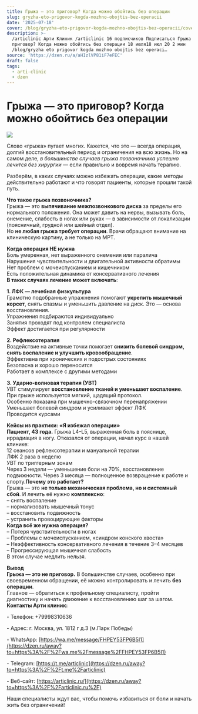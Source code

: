 ```yaml
---
title: Грыжа — это приговор? Когда можно обойтись без операции
slug: gryzha-eto-prigovor-kogda-mozhno-obojtis-bez-operacii
date: '2025-07-18'
cover: /blog/gryzha-eto-prigovor-kogda-mozhno-obojtis-bez-operacii/cover.jpg
description: >-
  /articlinic Арти Клиник /articlinic 16 подписчиков Подписаться Грыжа — это
  приговор? Когда можно обойтись без операции 18 июля18 июл 20 2 мин
  /blog/gryzha eto prigovor kogda mozhno obojtis bez operaci…
source: 'https://dzen.ru/a/aHIzlVP81iF7eFEC'
draft: false
tags:
  - arti-clinic
  - dzen
---
```


# Грыжа — это приговор? Когда можно обойтись без операции

![](/blog/gryzha-eto-prigovor-kogda-mozhno-obojtis-bez-operacii/img-0.jpg)

Слово «грыжа» пугает многих. Кажется, что это — всегда операция, долгий восстановительный период и ограничения на всю жизнь. Но на самом деле, _в большинстве случаев грыжа позвоночника успешно лечится без хирургии_ — если правильно и вовремя начать терапию.

Разберём, в каких случаях можно избежать операции, какие методы действительно работают и что говорят пациенты, которые прошли такой путь.  
  
**Что такое грыжа позвоночника?**  
Грыжа — это **выпячивание межпозвонкового диска** за пределы его нормального положения. Она может давить на нервы, вызывать боль, онемение, слабость в ногах или руках — в зависимости от локализации (поясничный, грудной или шейный отдел).  
Но **не любая грыжа требует операции**. Врачи обращают внимание на клиническую картину, а не только на МРТ.  
  
**Когда операция НЕ нужна**  
Боль умеренная, нет выраженного онемения или паралича  
Нарушения чувствительности и двигательной активности обратимы  
Нет проблем с мочеиспусканием и кишечником  
Есть положительная динамика от консервативного лечения  
**В таких случаях лечение может включать**:  
  
**1\. ЛФК — лечебная физкультура**  
Грамотно подобранные упражнения помогают **укрепить мышечный корсет**, снять спазмы и уменьшить давление на диск. Это — основа восстановления.  
Упражнения подбираются индивидуально  
Занятия проходят под контролем специалиста  
Эффект достигается при регулярности  
  
**2\. Рефлексотерапия**  
Воздействие на активные точки помогает **снизить болевой синдром, снять воспаление и улучшить кровообращение**.  
Эффективна при хронических и подострых состояниях  
Безопасна и хорошо переносится  
Работает в комплексе с другими методами  
  
**3\. Ударно-волновая терапия (УВТ)**  
УВТ стимулирует **восстановление тканей и уменьшает воспаление**. При грыже используется мягкий, щадящий протокол.  
Особенно показана при мышечно-связочном перенапряжении  
Уменьшает болевой синдром и усиливает эффект ЛФК  
Проводится курсами  
  
**Кейсы из практики: «Я избежал операции»**  
**Пациент, 43 года.** Грыжа L4–L5, выраженная боль в пояснице, иррадиация в ногу. Отказался от операции, начал курс в нашей клинике:  
12 сеансов рефлексотерапии и мануальной терапии  
ЛФК 2 раза в неделю  
УВТ по триггерным зонам  
Через 3 недели — уменьшение боли на 70%, восстановление подвижности. Через 3 месяца — полноценное возвращение к работе и спорту.**Почему это работает?**  
Грыжа — это **не только механическая проблема, но и системный сбой**. И лечить её нужно **комплексно**:  
– снять воспаление  
– нормализовать мышечный тонус  
– восстановить подвижность  
– устранить провоцирующие факторы  
**Когда всё же нужна операция?**  
– Потеря чувствительности в ногах  
– Проблемы с мочеиспусканием, «синдром конского хвоста»  
– Неэффективность консервативного лечения в течение 3–4 месяцев  
– Прогрессирующая мышечная слабость  
В этом случае медлить нельзя.  
  
**Вывод**  
**Грыжа — это не приговор.** В большинстве случаев, особенно при своевременном обращении, её можно контролировать и лечить **без операции**.  
Главное — обратиться к профильному специалисту, пройти диагностику и начать движение к восстановлению шаг за шагом.  
**Контакты Арти клиник:**

\- Телефон: +79998310636

\- Адрес: г. Москва, ул. 1812 г д.3 (м.Парк Победы)

\- WhatsApp: [https://wa.me/message/FHPEY53FP6B5I1](https://dzen.ru/away?to=https%3A%2F%2Fwa.me%2Fmessage%2FFHPEY53FP6B5I1)

\- Telegram: [https://t.me/articlinic](https://dzen.ru/away?to=https%3A%2F%2Ft.me%2Farticlinic)

\- Веб-сайт: [https://articlinic.ru/](https://dzen.ru/away?to=https%3A%2F%2Farticlinic.ru%2F)

Наши специалисты ждут вас, чтобы помочь избавиться от боли и начать жить без ограничений!